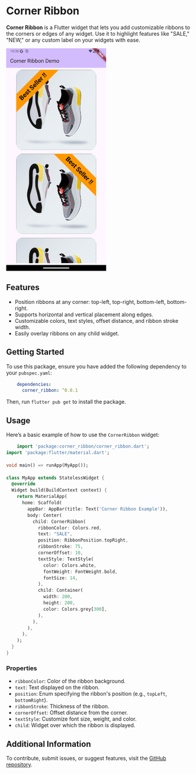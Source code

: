 # Corner Ribbon

**Corner Ribbon** is a Flutter widget that lets you add customizable ribbons to the corners or edges
of any widget. Use it to highlight features like "SALE," "NEW," or any custom label on your widgets
with ease.

<img src="https://raw.githubusercontent.com/tajaouart/corner_ribbon/main/corner_ribbon.png" height="600"/>


## Features

- Position ribbons at any corner: top-left, top-right, bottom-left, bottom-right.
- Supports horizontal and vertical placement along edges.
- Customizable colors, text styles, offset distance, and ribbon stroke width.
- Easily overlay ribbons on any child widget.

## Getting Started

To use this package, ensure you have added the following dependency to your `pubspec.yaml`:

```yaml
    dependencies:
      corner_ribbon: ^0.0.1
```

Then, run `flutter pub get` to install the package.

## Usage

Here’s a basic example of how to use the `CornerRibbon` widget:

```dart
    import 'package:corner_ribbon/corner_ribbon.dart';
import 'package:flutter/material.dart';

void main() => runApp(MyApp());

class MyApp extends StatelessWidget {
  @override
  Widget build(BuildContext context) {
    return MaterialApp(
      home: Scaffold(
        appBar: AppBar(title: Text('Corner Ribbon Example')),
        body: Center(
          child: CornerRibbon(
            ribbonColor: Colors.red,
            text: "SALE",
            position: RibbonPosition.topRight,
            ribbonStroke: 75,
            cornerOffset: 10,
            textStyle: TextStyle(
              color: Colors.white,
              fontWeight: FontWeight.bold,
              fontSize: 14,
            ),
            child: Container(
              width: 200,
              height: 200,
              color: Colors.grey[300],
            ),
          ),
        ),
      ),
    );
  }
}
```

### Properties

- `ribbonColor`: Color of the ribbon background.
- `text`: Text displayed on the ribbon.
- `position`: Enum specifying the ribbon's position (e.g., `topLeft`, `bottomRight`).
- `ribbonStroke`: Thickness of the ribbon.
- `cornerOffset`: Offset distance from the corner.
- `textStyle`: Customize font size, weight, and color.
- `child`: Widget over which the ribbon is displayed.

## Additional Information

To contribute, submit issues, or suggest features, visit
the [GitHub repository](https://github.com/tajaouart/corner_ribbon).